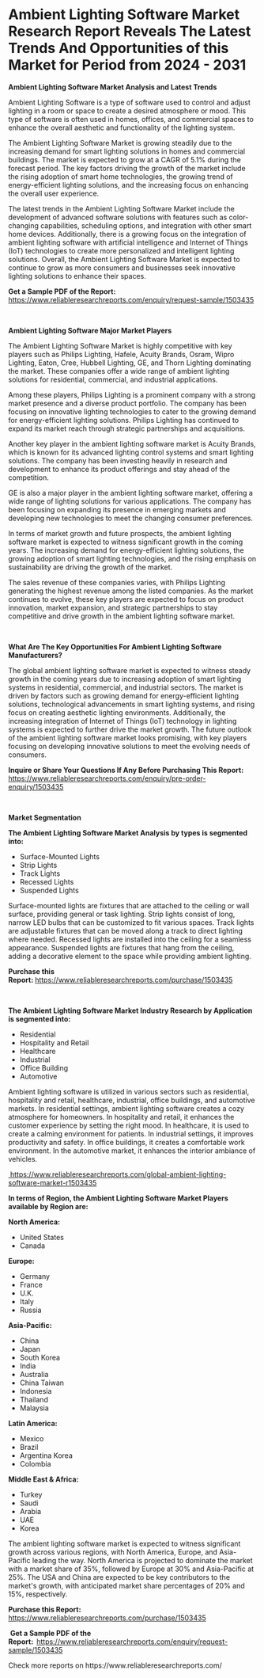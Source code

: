 <p><h1>Ambient Lighting Software Market Research Report Reveals The Latest Trends And Opportunities of this Market for Period from 2024 - 2031</h1></p><p><strong>Ambient Lighting Software Market Analysis and Latest Trends</strong></p>
<p><p>Ambient Lighting Software is a type of software used to control and adjust lighting in a room or space to create a desired atmosphere or mood. This type of software is often used in homes, offices, and commercial spaces to enhance the overall aesthetic and functionality of the lighting system.</p><p>The Ambient Lighting Software Market is growing steadily due to the increasing demand for smart lighting solutions in homes and commercial buildings. The market is expected to grow at a CAGR of 5.1% during the forecast period. The key factors driving the growth of the market include the rising adoption of smart home technologies, the growing trend of energy-efficient lighting solutions, and the increasing focus on enhancing the overall user experience.</p><p>The latest trends in the Ambient Lighting Software Market include the development of advanced software solutions with features such as color-changing capabilities, scheduling options, and integration with other smart home devices. Additionally, there is a growing focus on the integration of ambient lighting software with artificial intelligence and Internet of Things (IoT) technologies to create more personalized and intelligent lighting solutions. Overall, the Ambient Lighting Software Market is expected to continue to grow as more consumers and businesses seek innovative lighting solutions to enhance their spaces.</p></p>
<p><strong>Get a Sample PDF of the Report:&nbsp;</strong> <a href="https://www.reliableresearchreports.com/enquiry/request-sample/1503435">https://www.reliableresearchreports.com/enquiry/request-sample/1503435</a></p>
<p>&nbsp;</p>
<p><strong>Ambient Lighting Software Major Market Players</strong></p>
<p><p>The Ambient Lighting Software Market is highly competitive with key players such as Philips Lighting, Hafele, Acuity Brands, Osram, Wipro Lighting, Eaton, Cree, Hubbell Lighting, GE, and Thorn Lighting dominating the market. These companies offer a wide range of ambient lighting solutions for residential, commercial, and industrial applications.</p><p>Among these players, Philips Lighting is a prominent company with a strong market presence and a diverse product portfolio. The company has been focusing on innovative lighting technologies to cater to the growing demand for energy-efficient lighting solutions. Philips Lighting has continued to expand its market reach through strategic partnerships and acquisitions.</p><p>Another key player in the ambient lighting software market is Acuity Brands, which is known for its advanced lighting control systems and smart lighting solutions. The company has been investing heavily in research and development to enhance its product offerings and stay ahead of the competition.</p><p>GE is also a major player in the ambient lighting software market, offering a wide range of lighting solutions for various applications. The company has been focusing on expanding its presence in emerging markets and developing new technologies to meet the changing consumer preferences.</p><p>In terms of market growth and future prospects, the ambient lighting software market is expected to witness significant growth in the coming years. The increasing demand for energy-efficient lighting solutions, the growing adoption of smart lighting technologies, and the rising emphasis on sustainability are driving the growth of the market.</p><p>The sales revenue of these companies varies, with Philips Lighting generating the highest revenue among the listed companies. As the market continues to evolve, these key players are expected to focus on product innovation, market expansion, and strategic partnerships to stay competitive and drive growth in the ambient lighting software market.</p></p>
<p>&nbsp;</p>
<p><strong>What Are The Key Opportunities For Ambient Lighting Software Manufacturers?</strong></p>
<p><p>The global ambient lighting software market is expected to witness steady growth in the coming years due to increasing adoption of smart lighting systems in residential, commercial, and industrial sectors. The market is driven by factors such as growing demand for energy-efficient lighting solutions, technological advancements in smart lighting systems, and rising focus on creating aesthetic lighting environments. Additionally, the increasing integration of Internet of Things (IoT) technology in lighting systems is expected to further drive the market growth. The future outlook of the ambient lighting software market looks promising, with key players focusing on developing innovative solutions to meet the evolving needs of consumers.</p></p>
<p><strong>Inquire or Share Your Questions If Any Before Purchasing This Report:</strong> <a href="https://www.reliableresearchreports.com/enquiry/pre-order-enquiry/1503435">https://www.reliableresearchreports.com/enquiry/pre-order-enquiry/1503435</a></p>
<p>&nbsp;</p>
<p><strong>Market Segmentation</strong></p>
<p><strong>The Ambient Lighting Software Market Analysis by types is segmented into:</strong></p>
<p><ul><li>Surface-Mounted Lights</li><li>Strip Lights</li><li>Track Lights</li><li>Recessed Lights</li><li>Suspended Lights</li></ul></p>
<p><p>Surface-mounted lights are fixtures that are attached to the ceiling or wall surface, providing general or task lighting. Strip lights consist of long, narrow LED bulbs that can be customized to fit various spaces. Track lights are adjustable fixtures that can be moved along a track to direct lighting where needed. Recessed lights are installed into the ceiling for a seamless appearance. Suspended lights are fixtures that hang from the ceiling, adding a decorative element to the space while providing ambient lighting.</p></p>
<p><strong>Purchase this Report:&nbsp;</strong><a href="https://www.reliableresearchreports.com/purchase/1503435">https://www.reliableresearchreports.com/purchase/1503435</a></p>
<p>&nbsp;</p>
<p><strong>The Ambient Lighting Software Market Industry Research by Application is segmented into:</strong></p>
<p><ul><li>Residential</li><li>Hospitality and Retail</li><li>Healthcare</li><li>Industrial</li><li>Office Building</li><li>Automotive</li></ul></p>
<p><p>Ambient lighting software is utilized in various sectors such as residential, hospitality and retail, healthcare, industrial, office buildings, and automotive markets. In residential settings, ambient lighting software creates a cozy atmosphere for homeowners. In hospitality and retail, it enhances the customer experience by setting the right mood. In healthcare, it is used to create a calming environment for patients. In industrial settings, it improves productivity and safety. In office buildings, it creates a comfortable work environment. In the automotive market, it enhances the interior ambiance of vehicles.</p></p>
<p><a href="https://www.reliableresearchreports.com/global-ambient-lighting-software-market-r1503435">&nbsp;https://www.reliableresearchreports.com/global-ambient-lighting-software-market-r1503435</a></p>
<p><strong>In terms of Region, the Ambient Lighting Software Market Players available by Region are:</strong></p>
<p>
    <p> <strong> North America: </strong>
        <ul>
            <li>United States</li>
            <li>Canada</li>
        </ul>
        </p> 
    <p> <strong> Europe: </strong>
        <ul>
            <li>Germany</li>
            <li>France</li>
            <li>U.K.</li>
            <li>Italy</li>
            <li>Russia</li>
        </ul>
        </p> 
    <p> <strong> Asia-Pacific: </strong>
        <ul>
            <li>China</li>
            <li>Japan</li>
            <li>South Korea</li>
            <li>India</li>
            <li>Australia</li>
            <li>China Taiwan</li>
            <li>Indonesia</li>
            <li>Thailand</li>
            <li>Malaysia</li>
        </ul>
        </p> 
    <p> <strong> Latin America: </strong>
        <ul>
            <li>Mexico</li>
            <li>Brazil</li>
            <li>Argentina Korea</li>
            <li>Colombia</li>
        </ul>
        </p> 
    <p> <strong> Middle East & Africa: </strong>
        <ul>
            <li>Turkey</li>
            <li>Saudi</li>
            <li>Arabia</li>
            <li>UAE</li>
            <li>Korea</li>
        </ul>
    </p>
    </p>
<p><p>The ambient lighting software market is expected to witness significant growth across various regions, with North America, Europe, and Asia-Pacific leading the way. North America is projected to dominate the market with a market share of 35%, followed by Europe at 30% and Asia-Pacific at 25%. The USA and China are expected to be key contributors to the market's growth, with anticipated market share percentages of 20% and 15%, respectively.</p></p>
<p><strong>Purchase this Report: </strong><a href="https://www.reliableresearchreports.com/purchase/1503435">https://www.reliableresearchreports.com/purchase/1503435</a></p>
<p>&nbsp;<strong>Get a Sample PDF of the Report:&nbsp;&nbsp;</strong><a href="https://www.reliableresearchreports.com/enquiry/request-sample/1503435">https://www.reliableresearchreports.com/enquiry/request-sample/1503435</a></p>
<p><strong></strong></p>
<p>Check more reports on https://www.reliableresearchreports.com/</p>
